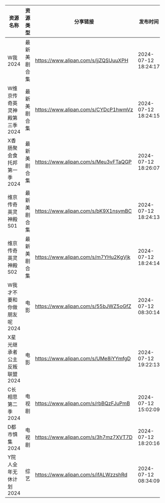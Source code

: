 | 资源名称             | 资源类型   | 分享链接                                 | 发布时间                |
| ---------------- | ------ | ------------------------------------ | ------------------- |
| W我2024           | 最新美剧合集 | https://www.alipan.com/s/jjZQSUuuXPH | 2024-07-12 18:24:17 |
| W维京传奇英灵神殿第三季2024 | 最新美剧合集 | https://www.alipan.com/s/CYDcP1hwmVz | 2024-07-12 18:24:15 |
| X香肠聚会食托邦第一季2024  | 最新美剧合集 | https://www.alipan.com/s/Meu3vFTaQGP | 2024-07-12 18:26:07 |
| 维京传奇英灵神殿S01      | 最新美剧合集 | https://www.alipan.com/s/bK9X1nsymBC | 2024-07-12 18:24:13 |
| 维京传奇英灵神殿S02      | 最新美剧合集 | https://www.alipan.com/s/m7YHu2KgVjk | 2024-07-12 18:24:14 |
| W我才不要和你做朋友呢2024  | 电影     | https://www.alipan.com/s/55bJWZ5oGfZ | 2024-07-12 08:30:14 |
| X星光继承者公主反叛联盟2024 | 电影     | https://www.alipan.com/s/UMe8iYYmfgD | 2024-07-12 19:22:13 |
| C长相思第二季2024      | 电视剧    | https://www.alipan.com/s/rbBQzFJuPmB | 2024-07-12 15:02:09 |
| D都市惧集2024        | 电视剧    | https://www.alipan.com/s/3h7mz7XVT7D | 2024-07-12 18:20:16 |
| Y院人全年无休计划2024    | 综艺     | https://www.alipan.com/s/ifALWzzshRd | 2024-07-12 08:34:09 |
